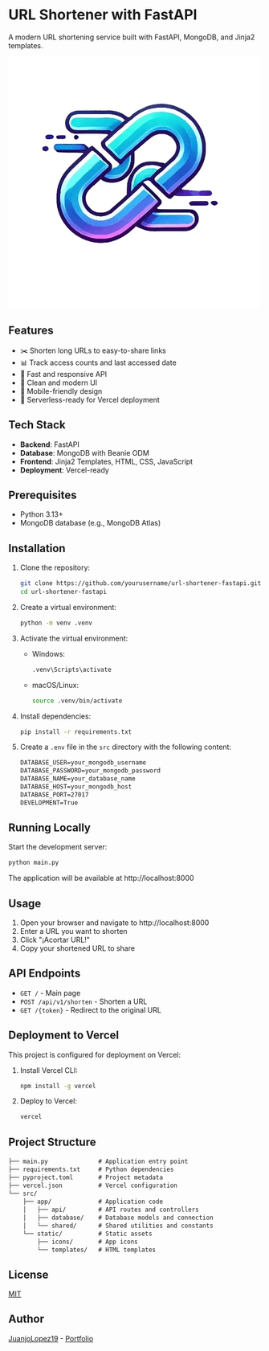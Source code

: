 # URL Shortener with FastAPI

A modern URL shortening service built with FastAPI, MongoDB, and Jinja2 templates.

![URL Shortener](src/static/logo.webp)

## Features

- ✂️ Shorten long URLs to easy-to-share links
- 📊 Track access counts and last accessed date
- 🚀 Fast and responsive API
- 🎨 Clean and modern UI
- 📱 Mobile-friendly design
- 🔄 Serverless-ready for Vercel deployment

## Tech Stack

- **Backend**: FastAPI
- **Database**: MongoDB with Beanie ODM
- **Frontend**: Jinja2 Templates, HTML, CSS, JavaScript
- **Deployment**: Vercel-ready

## Prerequisites

- Python 3.13+
- MongoDB database (e.g., MongoDB Atlas)

## Installation

1. Clone the repository:

   ```bash
   git clone https://github.com/yourusername/url-shortener-fastapi.git
   cd url-shortener-fastapi
   ```

2. Create a virtual environment:

   ```bash
   python -m venv .venv
   ```

3. Activate the virtual environment:

   - Windows:
     ```bash
     .venv\Scripts\activate
     ```
   - macOS/Linux:
     ```bash
     source .venv/bin/activate
     ```

4. Install dependencies:

   ```bash
   pip install -r requirements.txt
   ```

5. Create a `.env` file in the `src` directory with the following content:
   ```
   DATABASE_USER=your_mongodb_username
   DATABASE_PASSWORD=your_mongodb_password
   DATABASE_NAME=your_database_name
   DATABASE_HOST=your_mongodb_host
   DATABASE_PORT=27017
   DEVELOPMENT=True
   ```

## Running Locally

Start the development server:

```bash
python main.py
```

The application will be available at http://localhost:8000

## Usage

1. Open your browser and navigate to http://localhost:8000
2. Enter a URL you want to shorten
3. Click "¡Acortar URL!"
4. Copy your shortened URL to share

## API Endpoints

- `GET /` - Main page
- `POST /api/v1/shorten` - Shorten a URL
- `GET /{token}` - Redirect to the original URL

## Deployment to Vercel

This project is configured for deployment on Vercel:

1. Install Vercel CLI:

   ```bash
   npm install -g vercel
   ```

2. Deploy to Vercel:
   ```bash
   vercel
   ```

## Project Structure

```
├── main.py              # Application entry point
├── requirements.txt     # Python dependencies
├── pyproject.toml       # Project metadata
├── vercel.json          # Vercel configuration
└── src/
    ├── app/             # Application code
    │   ├── api/         # API routes and controllers
    │   ├── database/    # Database models and connection
    │   └── shared/      # Shared utilities and constants
    └── static/          # Static assets
        ├── icons/       # App icons
        └── templates/   # HTML templates
```

## License

[MIT](https://choosealicense.com/licenses/mit/)

## Author

[JuanjoLopez19](https://github.com/JuanjoLopez19) - [Portfolio](https://juanjolopez19.github.io)
